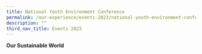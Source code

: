 ```yaml
---
title: National Youth Environment Conference
permalink: /our-experience/events-2023/national-youth-environment-conference/
description: ""
third_nav_title: Events 2023
---
```


**Our Sustainable World**


